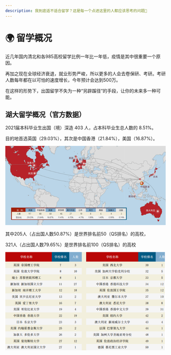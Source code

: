 ```yaml
---
description: 我到底适不适合留学？这是每一个点进这里的人都应该思考的问题🤔
---
```


# 🌍 留学概况

近几年国内清北和各985高校留学比例一年比一年低，疫情是其中很重要一个原因。

再加之现在全球经济衰退，就业形势严峻，所以更多的人会去卷保研、考研。考研人数每年都在以可怕的速度增长，今年预计会达到500万。

在这样的形势下，出国留学不失为一种“另辟蹊径”的手段，让你的未来多一种可能。



## 湖大留学概况（官方数据）

2021届本科毕业生出国（境）深造 403 人，占本科毕业生总人数的 8.51%。

目的地首选英国（29.03%），其次是中国香港（21.84%），美国（16.87%）。

![](../.gitbook/assets/image.png)

其中205人（占出国人数50.87%）是世界排名前50（QS排名）的高校，

321人（占出国人数79.65%）是世界排名前100（QS排名）的高校

![top50大学（QS排名）深造情况](<../.gitbook/assets/image (1).png>)
